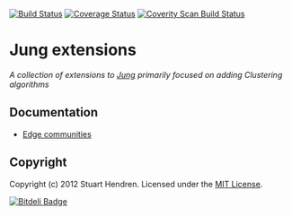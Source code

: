[![Build Status](https://secure.travis-ci.org/hendrens/Jung-Extensions.png)](http://travis-ci.org/hendrens/Jung-Extensions) [![Coverage Status](https://coveralls.io/repos/hendrens/Jung-Extensions/badge.png)](https://coveralls.io/r/hendrens/Jung-Extensions) [![Coverity Scan Build Status](https://scan.coverity.com/projects/1665/badge.svg)](https://scan.coverity.com/projects/1665)

# Jung extensions

_A collection of extensions to [Jung](http://jung.sourceforge.net/) primarily focused on adding Clustering algorithms_

## Documentation

 * [Edge communities](https://github.com/hendrens/Jung-Extensions/wiki/Edge-communities)
## Copyright

Copyright (c) 2012 Stuart Hendren. Licensed under the [MIT License](http://opensource.org/licenses/mit-license.php).






[![Bitdeli Badge](https://d2weczhvl823v0.cloudfront.net/hendrens/jung-extensions/trend.png)](https://bitdeli.com/free "Bitdeli Badge")

